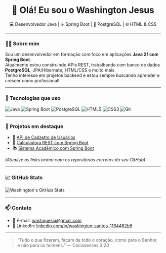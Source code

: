 <h1 align="center">👋 Olá! Eu sou o Washington Jesus</h1>

<p align="center">
💻 Desenvolvedor Java | ☕ Spring Boot | 🐘 PostgreSQL | 🌐 HTML & CSS
</p>

---

### 🧑‍💻 Sobre mim

Sou um desenvolvedor em formação com foco em aplicações **Java 21 com Spring Boot**.  
Atualmente estou construindo APIs REST, trabalhando com banco de dados **PostgreSQL**, JPA/Hibernate, HTML/CSS e muito mais.  
Tenho interesse em projetos backend e estou sempre buscando aprender e crescer como profissional!

---

### 🚀 Tecnologias que uso

![Java](https://img.shields.io/badge/Java-ED8B00?style=for-the-badge&logo=java&logoColor=white)
![Spring Boot](https://img.shields.io/badge/Spring_Boot-6DB33F?style=for-the-badge&logo=spring-boot&logoColor=white)
![PostgreSQL](https://img.shields.io/badge/PostgreSQL-4169E1?style=for-the-badge&logo=postgresql&logoColor=white)
![HTML5](https://img.shields.io/badge/HTML5-E34F26?style=for-the-badge&logo=html5&logoColor=white)
![CSS3](https://img.shields.io/badge/CSS3-1572B6?style=for-the-badge&logo=css3&logoColor=white)
![Git](https://img.shields.io/badge/Git-F05032?style=for-the-badge&logo=git&logoColor=white)

---

### 📌 Projetos em destaque

- 🔧 [API de Cadastro de Usuários](https://github.com/seu-usuario/cadastro-usuarios)
- 🧮 [Calculadora REST com Spring Boot](https://github.com/seu-usuario/calculadora-api)
- 📚 [Sistema Acadêmico com Spring Boot](https://github.com/seu-usuario/sistema-academico)

*(Atualize os links acima com os repositórios corretos do seu GitHub)*

---

### 📈 GitHub Stats

![Washington's GitHub Stats](https://github-readme-stats.vercel.app/api?username=washingtonjesus&show_icons=true&theme=radical)

---

### 📫 Contato

- 📧 E-mail: washquesia@gmail.com  
- 🔗 LinkedIn: [linkedin.com/in/washington-santos-1164462b6](https://www.linkedin.com/in/washington-santos-1164462b6/)

---

> “Tudo o que fizerem, façam de todo o coração, como para o Senhor, e não para os homens.” — Colossenses 3:23
